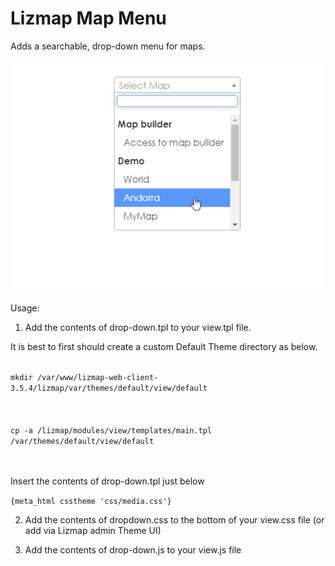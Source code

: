 # Lizmap Map Menu

Adds a searchable, drop-down menu for maps.

![alt text](LizmapDropDown2.png)

Usage:

1. Add the contents of drop-down.tpl to your view.tpl file.  

It is best to first should create a custom Default Theme directory as below.

<code>  
mkdir /var/www/lizmap-web-client-3.5.4/lizmap/var/themes/default/view/default
</code><br/><br/>
<code>
cp -a /lizmap/modules/view/templates/main.tpl /var/themes/default/view/default
</code><br/><br/>

Insert the contents of drop-down.tpl just below<br/>

<code>{meta_html csstheme 'css/media.css'}</code><br/>


2. Add the contents of dropdown.css to the bottom of your view.css file (or add via Lizmap admin Theme UI)

3. Add the contents of drop-down.js to your view.js file




